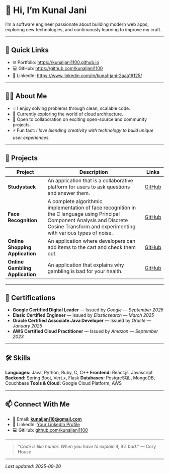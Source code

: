 # 👋 Hi, I’m Kunal Jani

I’m a software engineer passionate about building modern web apps, exploring new technologies, and continuously learning to improve my craft.  

---

## 🔗 Quick Links

- 🌐 Portfolio: https://kunaljani1100.github.io
- 💻 GitHub: https://github.com/kunaljani1100
- 🔗 LinkedIn: https://www.linkedin.com/in/kunal-jani-2aaa16125/

---

## 👨‍💻 About Me

- 💡 I enjoy solving problems through clean, scalable code.  
- 🌱 Currently exploring the world of cloud architecture.  
- 🤝 Open to collaboration on exciting open-source and community projects.  
- ⚡ Fun fact: *I love blending creativity with technology to build unique user experiences.*  

---

## 🚀 Projects

| Project | Description | Links |
|---------|-------------|-------|
| **Studystack** | An application that is a collaborative platform for users to ask questions and answer them. | [GitHub](https://github.com/kunaljani1100/study-stack.git) |
| **Face Recognition** | A complete algorithmic implementation of face recognition in the C language using Principal Component Analysis and Discrete Cosine Transform and experimenting with various types of noise. | [GitHub](https://github.com/kunaljani1100/face-recognition.git) |
| **Online Shopping Application** | An application where developers can add items to the cart and check them out. | [GitHub](https://github.com/kunaljani1100/online-shopping-application.git) |
| **Online Gambling Application** | An application that explains why gambling is bad for your health. | [GitHub](https://github.com/kunaljani1100/gambling-site.git) |

---

## 📜 Certifications

- **Google Certified Digital Leader** — Issued by *Google* — *September 2025*  
- **Elasic Certified Engineer** — Issued by *Elasticsearch* — *March 2025*  
- **Oracle Certified Associate Java Developer** — Issued by *Oracle* — *January 2025*  
- **AWS Certified Cloud Practitioner** — Issued by *Amazon* — *September 2023*  

---

## 🛠️ Skills

**Languages:** Java, Python, Ruby, C, C++
**Frontend:** React.js, Javascript
**Backend:** Spring Boot, Vert.x, Flask
**Databases:** PostgreSQL, MongoDB, Couchbase
**Tools & Cloud:** Google Cloud Platform, AWS

---

## 📫 Connect With Me

- 📧 Email: **kunaljani18@gmail.com**  
- 💼 LinkedIn: [Your LinkedIn Profile](https://www.linkedin.com/in/kunal-jani-2aaa16125/)  
- 💻 GitHub: [github.com/kunaljani1100](https://github.com/kunaljani1100)  

---

> _“Code is like humor. When you have to explain it, it’s bad.”_ — Cory House  

---

_Last updated: 2025-09-20_


